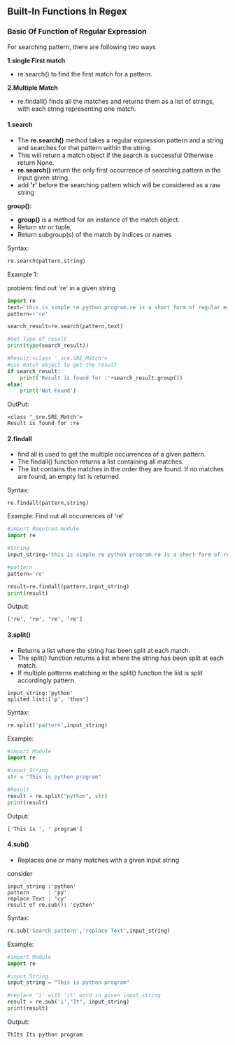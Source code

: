## Built-In Functions In Regex

### Basic Of Function of Regular Expression

For searching pattern, there are following two ways

**1.single First match**
   - re.search() to find the first match for a pattern.
    
**2.Multiple Match**
  - re.findall() finds all the matches and returns them as a list of strings, with each string representing one match.

#### 1.search

- The **re.search()** method takes a regular expression pattern and a string and searches for that pattern within the string.
- This will return a match object if the search is successful Otherwise return None.
- **re.search()** return the only first occurrence of searching pattern in the input given string.
- add **'r'** before the searching pattern which will be considered as a raw string

**group():**
- **group()** is a method for an instance of the match object.
- Return str or tuple,
- Return subgroup(s) of the match by indices or names

Syntax:
```python
re.search(pattern,string)
```

Example 1:

problem: find out  're' in a given string
```python
import re
text='this is simple re python program.re is a short form of regular expression'
pattern=r're'

search_result=re.search(pattern,text)

#Get Type of result
print(type(search_result))

#Result:<class '_sre.SRE_Match'>
#use match object to get the result
if search_result:
    print('Result is found for :'+search_result.group())
else:
    print('Not Found')
```
OutPut:
```
<class '_sre.SRE_Match'>
Result is found for :re
```

#### 2.findall

- find all is used to get the multiple occurrences of a given pattern.
- The findall() function returns a list containing all matches.
- The list contains the matches in the order they are found. If no matches are found, an empty list is returned.

Syntax:
```
re.findall(pattern,string)
```

Example:
Find out all occurrences of  're'
```python
#import Required module
import re

#String
input_string='this is simple re python program.re is a short form of regular expression'

#pattern 
pattern='re'

result=re.findall(pattern,input_string)
print(result)
```
Output:
```
['re', 're', 're', 're']
```

#### 3.split()
- Returns a list where the string has been split at each match.
- The split() function returns a list where the string has been split at each match.
- If multiple patterns matching in the split() function the list is split accordingly pattern.
```
input_string:'python'
splited list:['p', 'thon']
```

Syntax:
```python
re.split('pattern',input_string)
```

Example:
```python
#import Module
import re

#input String
str = "This is python program"

#Result
result = re.split("python", str)
print(result)
```
Output:
```
['This is ', ' program']
```

#### 4.sub()
- Replaces one or many matches with a given input string

consider 
```
input_string :'python'
pattern      : 'py'
replace Text : 'cy'
result of re.sub(): 'cython'
```

Syntax:
```python
re.sub('Search pattern','replace Text',input_string)
```

Example:
```python
#import Module
import re

#input String
input_string = "This is python program"

#replace 'i' with 'it' word in given input_string
result = re.sub('i',"It", input_string)
print(result)
```
Output:
```
ThIts Its python program
```
